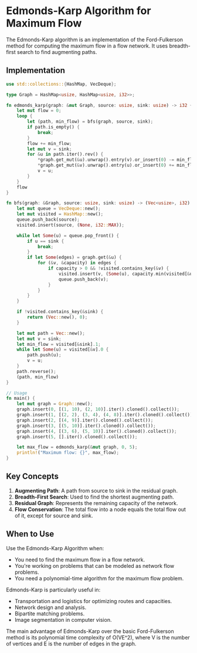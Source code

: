 # Edmonds-Karp Algorithm for Maximum Flow

The Edmonds-Karp algorithm is an implementation of the Ford-Fulkerson method for computing the maximum flow in a flow network. It uses breadth-first search to find augmenting paths.

## Implementation

```rust
use std::collections::{HashMap, VecDeque};

type Graph = HashMap<usize, HashMap<usize, i32>>;

fn edmonds_karp(graph: &mut Graph, source: usize, sink: usize) -> i32 {
    let mut flow = 0;
    loop {
        let (path, min_flow) = bfs(graph, source, sink);
        if path.is_empty() {
            break;
        }
        flow += min_flow;
        let mut v = sink;
        for &u in path.iter().rev() {
            *graph.get_mut(&u).unwrap().entry(v).or_insert(0) -= min_flow;
            *graph.get_mut(&v).unwrap().entry(u).or_insert(0) += min_flow;
            v = u;
        }
    }
    flow
}

fn bfs(graph: &Graph, source: usize, sink: usize) -> (Vec<usize>, i32) {
    let mut queue = VecDeque::new();
    let mut visited = HashMap::new();
    queue.push_back(source);
    visited.insert(source, (None, i32::MAX));

    while let Some(u) = queue.pop_front() {
        if u == sink {
            break;
        }
        if let Some(edges) = graph.get(&u) {
            for (&v, &capacity) in edges {
                if capacity > 0 && !visited.contains_key(&v) {
                    visited.insert(v, (Some(u), capacity.min(visited[&u].1)));
                    queue.push_back(v);
                }
            }
        }
    }

    if !visited.contains_key(&sink) {
        return (Vec::new(), 0);
    }

    let mut path = Vec::new();
    let mut v = sink;
    let min_flow = visited[&sink].1;
    while let Some(u) = visited[&v].0 {
        path.push(u);
        v = u;
    }
    path.reverse();
    (path, min_flow)
}

// Usage
fn main() {
    let mut graph = Graph::new();
    graph.insert(0, [(1, 10), (2, 10)].iter().cloned().collect());
    graph.insert(1, [(2, 2), (3, 4), (4, 8)].iter().cloned().collect());
    graph.insert(2, [(4, 9)].iter().cloned().collect());
    graph.insert(3, [(5, 10)].iter().cloned().collect());
    graph.insert(4, [(3, 6), (5, 10)].iter().cloned().collect());
    graph.insert(5, [].iter().cloned().collect());

    let max_flow = edmonds_karp(&mut graph, 0, 5);
    println!("Maximum flow: {}", max_flow);
}
```

## Key Concepts

1. **Augmenting Path**: A path from source to sink in the residual graph.
2. **Breadth-First Search**: Used to find the shortest augmenting path.
3. **Residual Graph**: Represents the remaining capacity of the network.
4. **Flow Conservation**: The total flow into a node equals the total flow out of it, except for source and sink.

## When to Use

Use the Edmonds-Karp Algorithm when:

- You need to find the maximum flow in a flow network.
- You're working on problems that can be modeled as network flow problems.
- You need a polynomial-time algorithm for the maximum flow problem.

Edmonds-Karp is particularly useful in:

- Transportation and logistics for optimizing routes and capacities.
- Network design and analysis.
- Bipartite matching problems.
- Image segmentation in computer vision.

The main advantage of Edmonds-Karp over the basic Ford-Fulkerson method is its polynomial time complexity of O(VE^2), where V is the number of vertices and E is the number of edges in the graph.

